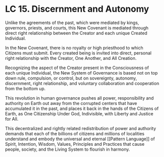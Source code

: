# LC 15. Discernment and Autonomy

Unlike the agreements of the past, which were mediated by kings, governors, priests, and courts, this New Covenant is mediated through direct right relationship between the Creator and each unique Created Individual. 

In the New Covenant, there is no royalty or high priesthood to which Citizens must submit. Every created being is invited into direct, personal right relationship with the Creator, One Another, and All Creation. 

Recognizing the aspect of the Creator present in the Consciousness of each unique Individual, the New System of Governance is based not on top down rule, compulsion, or control, but on sovereignty, autonomy, discernment, right relationship, and voluntary collaboration and cooperation from the bottom up. 

This revolution in human governance pushes all power, responsibility and authority on Earth out away from the corrupted centers that have accumulated it in the past, and places it back in the hands of the Citizens of Earth, as One Citizenship Under God, Indivisible, with Liberty and Justice for All. 

This decentralized and rightly related redistribution of power and authority demands that each of the billions of citizens and millions of localities understand and embody the universal and eternal [[Pattern Language]] of Spirit, Intention, Wisdom, Values, Principles and Practices that cause people, society, and the Living System to flourish in harmony. 